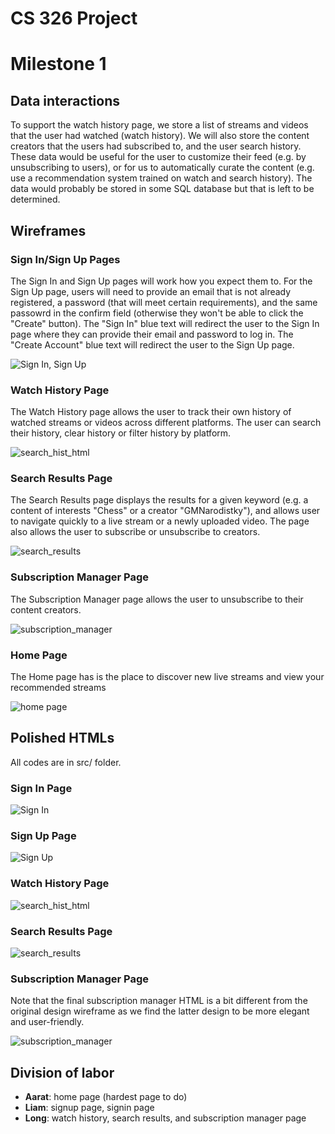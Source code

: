 # CS 326 Project
# Milestone 1

## Data interactions

To support the watch history page, we store a list of streams and videos that the user had watched (watch history). We will also store the content creators that the users had subscribed to, and the user search history. These data would be useful for the user to customize their feed (e.g. by unsubscribing to users), or for us to automatically curate the content (e.g. use a recommendation system trained on watch and search history). The data would probably be stored in some SQL database but that is left to be determined.

## Wireframes

### Sign In/Sign Up Pages

The Sign In and Sign Up pages will work how you expect them to. For the Sign Up page, users will need to provide an email that is not already registered, a password (that will meet certain requirements), and the same passowrd in the confirm field (otherwise they won't be able to click the "Create" button). The "Sign In" blue text will redirect the user to the Sign In page where they can provide their email and password to log in. The "Create Account" blue text will redirect the user to the Sign Up page.

![Sign In, Sign Up](/docs/images/SignInSignUpLayout.png "Basic sign in/sign up page")

### Watch History Page

The Watch History page allows the user to track their own history of watched streams or videos across different platforms. The user can search their history, clear history or filter history by platform.


![search_hist_html](/docs/images/historyPage.png)


### Search Results Page

The Search Results page displays the results for a given keyword (e.g. a content of interests "Chess" or a creator "GMNarodistky"), and allows user to navigate quickly to a live stream or a newly uploaded video. The page also allows the user to subscribe or unsubscribe to creators. 

![search_results](/docs/images/searchResultPage.png)

### Subscription Manager Page

The Subscription Manager page allows the user to unsubscribe to their content creators.


![subscription_manager](/docs/images/subscriptionPage.png)


### Home Page

The Home page has is the place to discover new live streams and view your recommended streams


![home page](/docs/images/homepagemockuo.png)


## Polished HTMLs

All codes are in src/ folder.

### Sign In Page

![Sign In](/docs/images/SignInPage.png "Sign In Page")

### Sign Up Page

![Sign Up](/docs/images/SignUpPage.png "Sign Up Page")

### Watch History Page

![search_hist_html](images/hist.png)


### Search Results Page

![search_results](/docs/images/search_res.png)

### Subscription Manager Page

Note that the final subscription manager HTML is a bit different from the original design wireframe as we find the latter design to be more elegant and user-friendly.


![subscription_manager](/docs/images/subManager.png)



## Division of labor

- **Aarat**: home page (hardest page to do)
- **Liam**: signup page, signin page
- **Long**: watch history, search results, and subscription manager page
